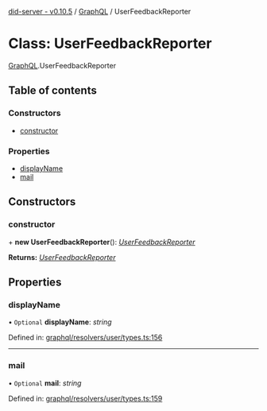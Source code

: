 [did-server - v0.10.5](../README.md) / [GraphQL](../modules/graphql.md) / UserFeedbackReporter

# Class: UserFeedbackReporter

[GraphQL](../modules/graphql.md).UserFeedbackReporter

## Table of contents

### Constructors

- [constructor](graphql.userfeedbackreporter.md#constructor)

### Properties

- [displayName](graphql.userfeedbackreporter.md#displayname)
- [mail](graphql.userfeedbackreporter.md#mail)

## Constructors

### constructor

\+ **new UserFeedbackReporter**(): [*UserFeedbackReporter*](graphql.userfeedbackreporter.md)

**Returns:** [*UserFeedbackReporter*](graphql.userfeedbackreporter.md)

## Properties

### displayName

• `Optional` **displayName**: *string*

Defined in: [graphql/resolvers/user/types.ts:156](https://github.com/Puzzlepart/did/blob/dev/server/graphql/resolvers/user/types.ts#L156)

___

### mail

• `Optional` **mail**: *string*

Defined in: [graphql/resolvers/user/types.ts:159](https://github.com/Puzzlepart/did/blob/dev/server/graphql/resolvers/user/types.ts#L159)
